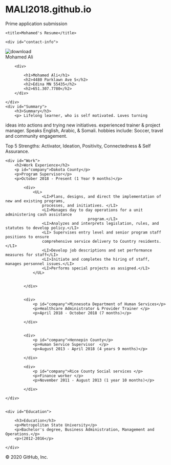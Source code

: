 # MALI2018.github.io
Prime application submission 
<!DOCTYPE html>
<html>
<head>
	<meta content="text/html" charset="utf-8" http-equiv="content-type">
	<meta content="utf-8" http-equiv="encoding">
	<link rel="stylesheet" type="text/css" href="resume.css">

	<title>Mohamed's Resume</title>
</head>
<body>
<div id="container">

	<div id="contact-info">


<div class="containor">
  <img src="download.png" alt="download" class="image">
  <div class="overlay">
    <div class="text">Mohamed Ali</div>
  </div>
</div>


		<div>

			<h1>Mohamed Ali</h1>
			<h2>4480 Parklawn Ave S</h2>
			<h2>Edina MN 55435</h2>
			<h2>651.307.7780</h2> 
		</div>
		
	</div>
	<div id="Summary">
		<h3>Summary</h3>
		<p> Lifelong learner, who is self motivated. Loves turning
ideas into actions and trying new initiatives. experienced trainer &
project manager.
Speaks English, Arabic, & Somali. hobbies include: Soccer, travel
and community engagement. 
</p>
<p>Top 5 Strengths: Activator, Ideation, Positivity, Connectedness & Self Assurance. </p>
	</div>

	<div id="Work">
		<h2>Work Experience</h2>
		<p id="company">Dakota County</p>
		<p>Program Supervisor</p>
		<p>October 2018 - Present (1 Year 9 months)</p>
			
			<div>
				<UL>
					<LI>Plans, designs, and direct the implementation of new and existing programs,
					processes, and initiatives. </LI>
					<LI>Manages day to day operations for a unit administering cash assistance
										program.</LI>
					<LI>Analyzes and interprets legislation, rules, and statutes to develop policy.</LI>
					<LI> Supervises entry level and senior program staff positions to ensure
					comprehensive service delivery to Country residents.</LI>
					<LI>Develop job descriptions and set performance measures for staff</LI>
					<LI>Initiate and completes the hiring of staff, manages personnel issues.</LI>
					<LI>Performs special projects as assigned.</LI>
				</UL>


			</div>


			<div>
				<p id="company">Minnesota Department of Human Services</p>
				<p>Healthcare Administrator & Provider Trainer </p>
				<p>April 2018 - October 2018 (7 months)</p>

			</div>


			<div>
				<p id="company">Hennepin County</p>
				<p>Human Service Supervisor  </p>
				<p>August 2013 - April 2018 (4 years 9 months)</p>

			</div>

			<div>
				<p id="company">Rice County Social services </p>
				<p>Finance worker </p>
				<p>November 2011 - August 2013 (1 year 10 months)</p>

			</div>

	</div>


	<div id="Education">

		<h3>Education</h3>
		<p>Metropolitan State University</p>
		<p>Bachelor's degree, Business Administration, Management and Operations.</p>
		<p>(2012-2016</p>

	</div>





</div>

</body>
</html> 
© 2020 GitHub, Inc.

